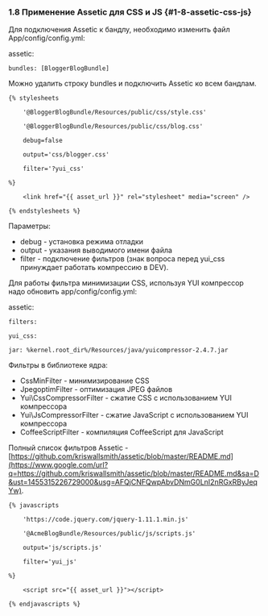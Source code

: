 ### 1.8 Применение Assetic для CSS и JS {#1-8-assetic-css-js}

Для подключения Assetic к бандлу, необходимо изменить файл App/config/config.yml:

assetic:

    bundles: [BloggerBlogBundle]

Можно удалить строку bundles и подключить Assetic ко всем бандлам.


```
{% stylesheets

    '@BloggerBlogBundle/Resources/public/css/style.css'
    
    '@BloggerBlogBundle/Resources/public/css/blog.css'
    
    debug=false
    
    output='css/blogger.css'
    
    filter='?yui_css'

%}

    <link href="{{ asset_url }}" rel="stylesheet" media="screen" />

{% endstylesheets %}
```


Параметры:

*   debug - установка режима отладки
*   output - указания выводимого имени файла
*   filter - подключение фильтров (знак вопроса перед yui_css принуждает работать компрессию в DEV).

Для работы фильтра минимизации CSS, используя YUI компрессор надо обновить app/config/config.yml:

assetic:

    filters:

    yui_css:

    jar: %kernel.root_dir%/Resources/java/yuicompressor-2.4.7.jar

Фильтры в библиотеке ядра:

*   CssMinFilter - минимизирование CSS
*   JpegoptimFilter - оптимизация JPEG файлов
*   Yui\CssCompressorFilter - сжатие CSS с использованием YUI компрессора
*   Yui\JsCompressorFilter - сжатие JavaScript с использованием YUI компрессора
*   CoffeeScriptFilter - компиляция CoffeeScript для JavaScript

Полный список фильтров Assetic -[ ](https://www.google.com/url?q=https://github.com/kriswallsmith/assetic/blob/master/README.md&sa=D&ust=1455315226729000&usg=AFQjCNFQwpAbvDNmG0LnI2nRGxRByJeqYw)[https://github.com/kriswallsmith/assetic/blob/master/README.md](https://www.google.com/url?q=https://github.com/kriswallsmith/assetic/blob/master/README.md&sa=D&ust=1455315226729000&usg=AFQjCNFQwpAbvDNmG0LnI2nRGxRByJeqYw).

```
{% javascripts

    'https://code.jquery.com/jquery-1.11.1.min.js'
    
    '@AcmeBlogBundle/Resources/public/js/scripts.js'
    
    output='js/scripts.js'
    
    filter='yui_js'

%}

    <script src="{{ asset_url }}"></script>

{% endjavascripts %}
```